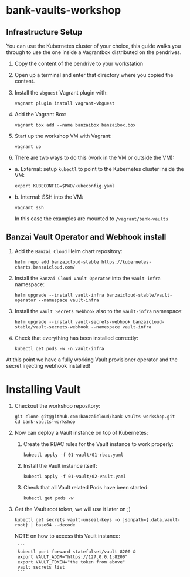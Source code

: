 # bank-vaults-workshop

## Infrastructure Setup

You can use the Kubernetes cluster of your choice, this guide walks you through
to use the one inside a Vagrantbox distributed on the pendrives.

1. Copy the content of the pendrive to your workstation
2. Open up a terminal and enter that directory where you copied the content.
3. Install the `vbguest` Vagrant plugin with:

    `vagrant plugin install vagrant-vbguest`

4. Add the Vagrant Box:

    `vagrant box add --name banzaibox banzaibox.box`

5. Start up the workshop VM with Vagrant:

    `vagrant up`

6. There are two ways to do this (work in the VM or outside the VM):
  - a. External: setup `kubectl` to point to the Kubernetes cluster inside the VM:

    `export KUBECONFIG=$PWD/kubeconfig.yaml`

  - b. Internal: SSH into the VM:

    `vagrant ssh`
    
    In this case the examples are mounted to `/vagrant/bank-vaults`

## Banzai Vault Operator and Webhook install

1. Add the `Banzai Cloud` Helm chart repository:

    `helm repo add banzaicloud-stable https://kubernetes-charts.banzaicloud.com/`

2. Install the `Banzai Cloud Vault Operator` into the `vault-infra` namespace:

     `helm upgrade --install vault-infra banzaicloud-stable/vault-operator --namespace vault-infra`

3. Install the `Vault Secrets Webhook` also to the `vault-infra` namespace:

     `helm upgrade --install vault-secrets-webhook banzaicloud-stable/vault-secrets-webhook --namespace vault-infra`

4. Check that everything has been installed correctly:

     `kubectl get pods -w -n vault-infra`


At this point we have a fully working Vault provisioner operator and the secret injecting webhook installed!

# Installing Vault

1. Checkout the workshop repository:

    ```
    git clone git@github.com:banzaicloud/bank-vaults-workshop.git
    cd bank-vaults-workshop
    ```

3. Now can deploy a Vault instance on top of Kubernetes:

    1. Create the RBAC rules for the Vault instance to work properly:

        `kubectl apply -f 01-vault/01-rbac.yaml`

    2. Install the Vault instance itself:

        `kubectl apply -f 01-vault/02-vault.yaml`

    3. Check that all Vault related Pods have been started:

        `kubectl get pods -w`

4. Get the Vault root token, we will use it later on ;)

    `kubectl get secrets vault-unseal-keys -o jsonpath={.data.vault-root} | base64 --decode`

    NOTE on how to access this Vault instance:

        ```
        kubectl port-forward statefulset/vault 8200 &
        export VAULT_ADDR="https://127.0.0.1:8200"
        export VAULT_TOKEN="the token from above"
        vault secrets list
        ```
